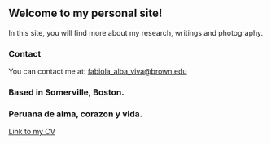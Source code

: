## Welcome to my personal site!

 In this site, you will find more about my research, writings and photography.

### Contact

You can contact me at: fabiola_alba_viva@brown.edu


### Based in Somerville, Boston.
### Peruana de alma, corazon y vida.

[Link to my CV](https://www.dropbox.com/s/fso3pzgewumyczt/CVFAlbaVivar.pdf?dl=0) 

[](IMG_6152) 
